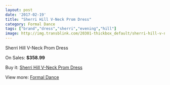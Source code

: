 ```yaml
---
layout: post
date: '2017-02-19'
title: "Sherri Hill V-Neck Prom Dress"
category: Formal Dance
tags: ["brand","dress","sherri","evening","hill"]
image: http://img.transblink.com/20301-thickbox_default/sherri-hill-v-neck-prom-dress.jpg
---
```

Sherri Hill V-Neck Prom Dress

On Sales: **$358.99**
<a href="https://www.transblink.com/en/formal-dance/6405-sherri-hill-v-neck-prom-dress.html"><amp-img layout="responsive" width="600" height="600" src="//img.transblink.com/20301-thickbox_default/sherri-hill-v-neck-prom-dress.jpg" alt="Sherri Hill V-Neck Prom Dress 0" /></a>
<a href="https://www.transblink.com/en/formal-dance/6405-sherri-hill-v-neck-prom-dress.html"><amp-img layout="responsive" width="600" height="600" src="//img.transblink.com/20302-thickbox_default/sherri-hill-v-neck-prom-dress.jpg" alt="Sherri Hill V-Neck Prom Dress 1" /></a>

Buy it: [Sherri Hill V-Neck Prom Dress](https://www.transblink.com/en/formal-dance/6405-sherri-hill-v-neck-prom-dress.html "Sherri Hill V-Neck Prom Dress")

View more: [Formal Dance](https://www.transblink.com/en/6-formal-dance "Formal Dance")